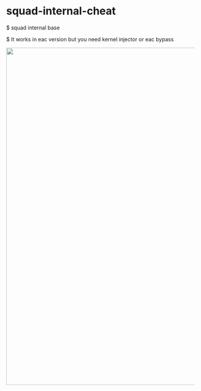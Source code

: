# squad-internal-cheat

$ squad internal base

$ It works in eac version but you need kernel injector or eac bypass

<img width=900 src="https://cdn.discordapp.com/attachments/964271808478076978/1040214237991145533/image.png">
